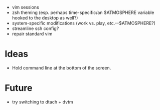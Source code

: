 * vim sessions
* zsh theming (esp. perhaps time-specific/an $ATMOSPHERE variable hooked to the desktop as well?)
* system-specific modifications (work vs. play, etc.--$ATMOSPHERE?)
* streamline ssh config?
* repair standard vim

# Ideas
* Hold command line at the bottom of the screen.

# Future
* try switching to dtach + dvtm
